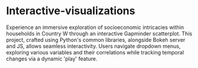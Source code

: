 # Interactive-visualizations
Experience an immersive exploration of socioeconomic intricacies within households in Country W through an interactive Gapminder scatterplot. 
This project, crafted using Python's common libraries, alongside Bokeh server and JS, allows seamless interactivity. 
Users navigate dropdown menus, exploring various variables and their correlations while tracking temporal changes via a dynamic 'play' feature.

